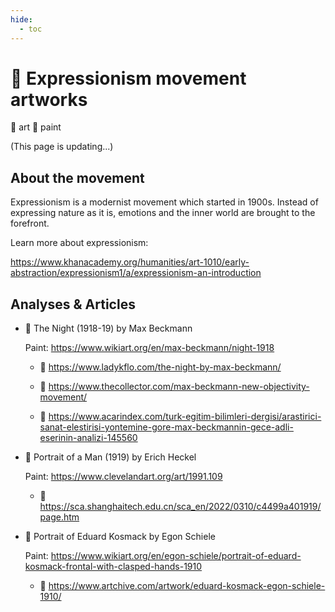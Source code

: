 ```yaml
---
hide:
  - toc
---
```


# 🎨 Expressionism movement artworks

📎 art 📎 paint

(This page is updating...)

## About the movement

Expressionism is a modernist movement which started in 1900s. Instead of expressing nature as it is, emotions and the inner world are brought to the forefront.

Learn more about expressionism: 

<a target='_blank' rel='noopener noreferrer' href='https://www.khanacademy.org/humanities/art-1010/early-abstraction/expressionism1/a/expressionism-an-introduction'>https://www.khanacademy.org/humanities/art-1010/early-abstraction/expressionism1/a/expressionism-an-introduction</a>

## Analyses & Articles 

- 🎨 The Night (1918-19) by Max Beckmann

    Paint: https://www.wikiart.org/en/max-beckmann/night-1918

    - 📑 https://www.ladykflo.com/the-night-by-max-beckmann/
  
    - 📑 https://www.thecollector.com/max-beckmann-new-objectivity-movement/

    - 📑 https://www.acarindex.com/turk-egitim-bilimleri-dergisi/arastirici-sanat-elestirisi-yontemine-gore-max-beckmannin-gece-adli-eserinin-analizi-145560

- 🎨 Portrait of a Man (1919) by Erich Heckel

    Paint: https://www.clevelandart.org/art/1991.109

    - 📑 https://sca.shanghaitech.edu.cn/sca_en/2022/0310/c4499a401919/page.htm

- 🎨 Portrait of Eduard Kosmack by Egon Schiele

    Paint: https://www.wikiart.org/en/egon-schiele/portrait-of-eduard-kosmack-frontal-with-clasped-hands-1910

    - 📑 https://www.artchive.com/artwork/eduard-kosmack-egon-schiele-1910/
